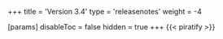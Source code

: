 +++
title = 'Version 3.4'
type = 'releasenotes'
weight = -4

[params]
  disableToc = false
  hidden = true
+++
{{< piratify >}}
